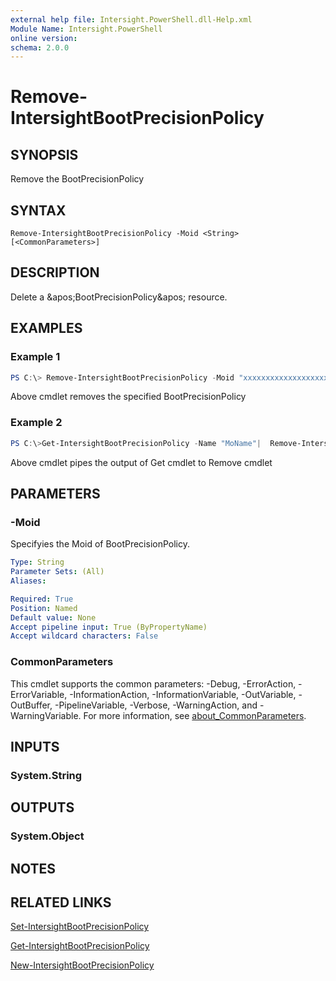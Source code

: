 ```yaml
---
external help file: Intersight.PowerShell.dll-Help.xml
Module Name: Intersight.PowerShell
online version:
schema: 2.0.0
---
```


# Remove-IntersightBootPrecisionPolicy

## SYNOPSIS
Remove the BootPrecisionPolicy

## SYNTAX

```
Remove-IntersightBootPrecisionPolicy -Moid <String> [<CommonParameters>]
```

## DESCRIPTION
Delete a &amp;apos;BootPrecisionPolicy&amp;apos; resource.

## EXAMPLES

### Example 1
```powershell
PS C:\> Remove-IntersightBootPrecisionPolicy -Moid "xxxxxxxxxxxxxxxxxxxxxxxxxxx"
```
Above cmdlet removes the specified BootPrecisionPolicy 

### Example 2
```powershell
PS C:\>Get-IntersightBootPrecisionPolicy -Name "MoName"|  Remove-IntersightBootPrecisionPolicy
```
Above cmdlet pipes the output of Get cmdlet to Remove cmdlet

## PARAMETERS

### -Moid
Specifyies the Moid of BootPrecisionPolicy.

```yaml
Type: String
Parameter Sets: (All)
Aliases:

Required: True
Position: Named
Default value: None
Accept pipeline input: True (ByPropertyName)
Accept wildcard characters: False
```

### CommonParameters
This cmdlet supports the common parameters: -Debug, -ErrorAction, -ErrorVariable, -InformationAction, -InformationVariable, -OutVariable, -OutBuffer, -PipelineVariable, -Verbose, -WarningAction, and -WarningVariable. For more information, see [about_CommonParameters](http://go.microsoft.com/fwlink/?LinkID=113216).

## INPUTS

### System.String

## OUTPUTS

### System.Object
## NOTES

## RELATED LINKS

[Set-IntersightBootPrecisionPolicy](./Set-IntersightBootPrecisionPolicy.md)

[Get-IntersightBootPrecisionPolicy](./Get-IntersightBootPrecisionPolicy.md)

[New-IntersightBootPrecisionPolicy](./New-IntersightBootPrecisionPolicy.md)

